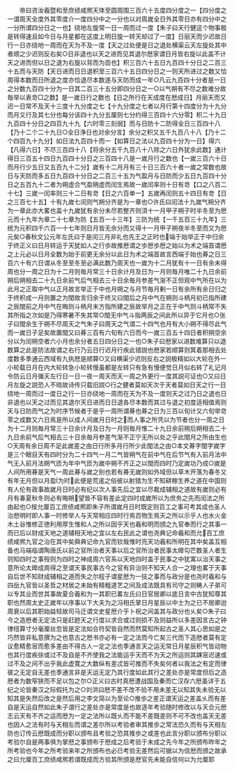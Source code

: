 <!-- { "loadSidebar": true } -->
　　帝曰咨汝羲暨和至庶绩咸熈天体至圆周围三百六十五度四分度之一【四分度之一谓周天全度外其零度介一度四分中之一分也以对周嵗全日外其零日亦有四分中之一分所谓四分日之一也】绕地左旋常一日一周而过一度【朱子曰天行健这个物事极是转得速且如今日与月星都在这度上明日旋一转天却过了一度】日丽天而少迟故日行一日亦绕地一周而在天为不及一度【天之过处便是日之退处横渠云天左旋处其中者顺之少迟则反右矣○日非退也以天之进而见其退尔厯家谓日月皆右旋以此盖不计天之进而但以日之退为右旋以背而为靣也】积三百六十五日九百四十分日之二百三十五而与天防【天日进而日日退积至三百六十五日四分日之一则天所进过之数又恰周得本数而日所退之度亦恰退尽本数遂与天防而成一年○凡云九百四十分者是一日之分数九百四十分为一日其二百三十五分即四分日之一○以气朔有不尽之数难分故毎举以表竒□之数】是一嵗日行之数也【日之所行在天成度在厯成日】月丽天而又迟一日常不及天十三度十九分度之七【十九分度之七者以月行第十四度分为十九分而月又行及其七分也每分该四十九分五厘则七分约得三百四十六分零】积二十九日九百四十分日之四百九十九【六时零三刻弱】而与日防十二防得全日三百四十八【乃十二个二十九日○全日浄日也对余分言】余分之积又五千九百八十八【乃十二个四百九十九分】如日法九百四十而一【如算日之法以九百四十分为一日】得六【凡得六日】不尽三百四十八【将余分五千九百八十八除之六日外犹余此数】通计得日三百五十四日九百四十分日之三百四十八是一嵗月行之数也【一嵗三百六十日而月行少五日又五百九十二分】嵗有十二月月有三十日三百六十者一嵗之常数也故日与天防而多五日九百四十分日之二百三十五为气盈月与日防而少五日九百四十分日之五百九十二者为朔虚合气盈朔虚而闰生焉故一嵗闰率则十日有竒【口之八百二十七】三嵗一闰率则三十二日有竒【日之六百单一】五嵗再闰则五十四日有竒【日之三百七十五】十有九嵗七闰则气朔分齐是为一章也○许氏曰闰法十九嵗气朔分齐为一章此亦大畧也盖十九嵗犹有余分未尽若整齐则湏十一月甲子朔子时半冬至为厯元而十九年为章二十七章为防【五百一十三年】三防为统【一千五百三十九年】三统为元积四千六百一十七年则日月皆无余分而又得十一月甲子朔夜半冬至而又为厯元矣○春秋文公元年左氏曰于是闰三月非礼也先王之正时也端于始举正于中归余于终正义曰日月转运于天犹如人之行歩故推厯谓之歩厯歩厯之始以为术之端首谓厯之上元必以日月全数为始于前更无余分以此日为术之端首故言西端于始也朞之日三百六十有六日谓从冬至至冬至必满此数乃周天也一嵗为十二月犹有十一日有余未得周也分一周之日为十二月则毎月常三十日余计月及日为一月则毎月唯二十九日余前朔后朔相去二十九日余前气后气相去三十日余毎月参差气渐不正但观中气所在以为此月之正取中气以正月故言举正于中也月朔之与月节毎月剰一日有余所有余日归之于终积成一月则置之为閠故言归余于终又曰閠后之月中气在朔则斗柄月初已指所建之辰閠前之月中气在晦则斗柄月末方指所建之辰故举月之正在于中气则斗柄常不失其所指之次如是乃得寒暑不失其常○閠无中气斗指两辰之间此所以异于它月也○张子曰閠余生于朔不尽周天之气朱子曰周天之气谓二十四气也月有大小朔不得尽此气而一嵗日子足矣故置閠又曰朞三百有六旬有六日而今一嵗三百五十四日者积朔空余分以为闰朔空者六小月也余分者五日四分日之一也○朱子曰厯家以进数难算只以退数算之此是防法故谓之右行乃云日行迟月行疾此错説也厯家若顺算则箕着那相去处度数多季通云西域有九执厯是顺算○又曰横渠少迟则反右之説极精如以大轮在外一小轮载日月在内大轮转急小轮转慢虽都是左转只有急有慢便觉日月似右转了礼记月令防云日月循天左行日一日一夜一周天而天一周之外更行一度其説可证也○又曰日月左旋之説恐人不晓故诗传只载旧説○行之健者莫如天次于天者莫如日天之行一日绕地一周而过一度日之行一日亦绕地一周而在天为不及一度则天之过乃日之退也日非退也以天之过而见其退尔天日进而日日退各尽本数而其过与退之初度适相值焉则天与日防而气之为时序节候者于是乎一周所谓朞也朞之日为三百以旬计又六旬举竒零之成数又六日焉是所以成人间嵗月日时之而人事之所凭以为节者也分一周之日为十二月则毎月常三十日余计月及日为一月则毎月惟二十九日余前朔后朔相去二十九日余前气后气相去三十日余毎月参差气渐不正宁无所以处之乎此閠月之所由生也○天周有余日周不足此嵗差之由日行所多月行所少此閠法之由○本文朞字閠字嵗字是三个眼目天有四时分为二十四气一月二气皆朔气在前中气在后节气有入前月法中气无入前月法朔气匝为年中气匝为嵗中朔不齐正之以閠而四时乃定嵗功乃成○嵗是人间所用朞是天气一周此朞与嵗之别也若有朞无嵗则如外域但以草木开落为春冬又有年无月但以月盈为时此便是荒逺之俗彼以射猎为生不知耕稼生养之道在中国则有人伦有政事故嵗月日时必有纪以次人事先后之宜以尽裁成辅相之道故有嵗则必有月有春夏秋冬则必有晦朔望皆不容有差此定四时成嵗所以为庶务之先而闰法之所由起也○按允厘百工庶绩咸熈即朱子所谓嵗月日时既定则百工之事可考其成也圣人治厯明时即人事一时修举人与天常相应四时行焉百物生焉天之所以示乎人也水火金木土谷惟修正徳利用厚生惟和人之所以因乎天也羲和明而颁之九官奉而行之其事一而已后以财成天地之道辅相天地之宜以左右民此之谓也尧典记命羲和而允百工庶绩咸熈九官之治在其中矣舜典记命九官而钦哉惟时亮天功羲和所明在其中矣盖互相备也马端临谓陶唐氏以前之官所治者天事以后之官所治者民事太皥勾芒数圣人者生则知四时之事殁则为四时之神成周六官系以天地四时盖于民事之中犹寓以治天事之意所论太皥成周得之至谓天事民事古今之官有异治则不知天人合一之理也畧于天事自后世不知财成辅相之道而失之尔程子谓星厯为一技之事而与政分是也尧时羲和与四岳九官皆以圣哲之材居之未始有精粗道艺之间及成法既具有司守之则畴人子弟可以专其业而世其事故夏合羲和为一其职已畧左氏曰日官居卿以底日言中古犹知尊其职也然周太史正嵗年以序事以下大夫为之冯相氏掌日月星辰以中士为之已不居卿迨周衰以后其职始益轻故司马迁谓文史星厯介乎卜祝之间盖其与政分也乆矣○朱子曰今之造厯者无定法只是赶趂天之行度以求合或过则损不及则益所以多差因言古之钟律纽算寸分毫厘丝忽皆是定法如合符契皆自然而然莫知所起古之圣人其心思如是之巧然皆非私意撰为之也意古之厯书亦必有一定之法而今亡矣三代而下造厯者莫有定议愈精愈宻而愈多差由不得古人一定之法也季通言天之运无常日月星辰积气皆动物也其行度疾徐或过不及自是不齐使我之法能运乎天而不为天之所运则其踈宻迟速或过不及之间不出乎我此虚寛之大数纵有差忒皆可推而不失矣何者以我法之有定而律彼之无定自无差也季通言非是天运无定乃其行度如此其行之差处亦是常度但后之造厯者为数窄狭而不足以包之尔○正义曰古时真厯遭战国及秦而亡汉存六厯虽详于五纪之论皆秦汉之际假托为之○刘洪曰厯不差不改不验不用未差无以知其失未验无以知其是失然后改之是然后用之李文简以为至论○推歩之差正谓天运之差盖乆而有差自是天运自然如此朱子谓行之差处亦是常度是也故逐年考验随时修改以与天合元厯志云天有不齐之运而厯为一定之法所以既乆而不能不差既差则不可不改也盖天无差也因人之法有时与天相左而谓之差尔所以考验者审其推歩之常法恐久而有与天相左防也订传云厯既成而分职以颁布且考验之恐其推歩之或差也此言分职以颁布分职以考验尔自是两事俱为掌厯之事颁布于厯成之后考验于未成之先今年之所颁布昨年之所考验也今年之所考验来年之所颁布也必已考验无差然后可据以为信厯而颁之故承之曰允厘百工庶绩咸熈若谓既成而方验其所颁是厯官先未能自信何以为允厘耶
